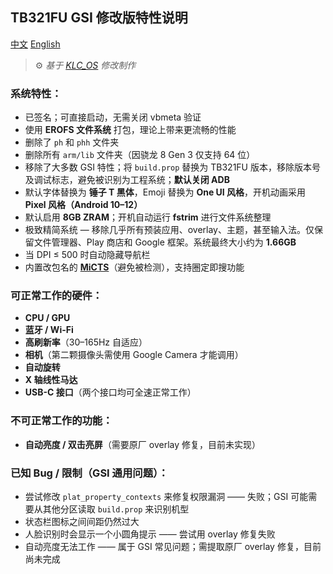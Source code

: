 ## TB321FU GSI 修改版特性说明

[中文](https://github.com/Gzcheng/KLCOS-TB321FU/blob/main/README_CN.md)
[English](https://github.com/Gzcheng/KLCOS-TB321FU/blob/main/README.md)

> ⚙️ *基于 [KLC\_OS](https://github.com/LoggingNewMemory/KLC_OS) 修改制作*

### 系统特性：

* 已签名；可直接启动，无需关闭 vbmeta 验证
* 使用 **EROFS 文件系统** 打包，理论上带来更流畅的性能
* 删除了 `ph` 和 `phh` 文件夹
* 删除所有 `arm/lib` 文件夹（因骁龙 8 Gen 3 仅支持 64 位）
* 移除了大多数 GSI 特性；将 `build.prop` 替换为 TB321FU 版本，移除版本号及调试标志，避免被识别为工程系统；**默认关闭 ADB**
* 默认字体替换为 **锤子 T 黑体**，Emoji 替换为 **One UI 风格**，开机动画采用 **Pixel 风格（Android 10–12）**
* 默认启用 **8GB ZRAM**；开机自动运行 **fstrim** 进行文件系统整理
* 极致精简系统 — 移除几乎所有预装应用、overlay、主题，甚至输入法。仅保留文件管理器、Play 商店和 Google 框架。系统最终大小约为 **1.66GB**
* 当 DPI ≤ 500 时自动隐藏导航栏
* 内置改包名的 **[MiCTS](https://github.com/parallelcc/MiCTS)**（避免被检测），支持圈定即搜功能

### 可正常工作的硬件：

* **CPU / GPU**
* **蓝牙 / Wi-Fi**
* **高刷新率**（30–165Hz 自适应）
* **相机**（第二颗摄像头需使用 Google Camera 才能调用）
* **自动旋转**
* **X 轴线性马达**
* **USB-C 接口**（两个接口均可全速正常工作）

### 不可正常工作的功能：

* **自动亮度 / 双击亮屏**（需要原厂 overlay 修复，目前未实现）

### 已知 Bug / 限制（GSI 通用问题）：

* 尝试修改 `plat_property_contexts` 来修复权限漏洞 —— 失败；GSI 可能需要从其他分区读取 `build.prop` 来识别机型
* 状态栏图标之间间距仍然过大
* 人脸识别时会显示一个小圆角提示 —— 尝试用 overlay 修复失败
* 自动亮度无法工作 —— 属于 GSI 常见问题；需提取原厂 overlay 修复，目前尚未完成
